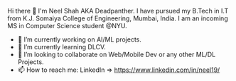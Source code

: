 Hi there 👋
I'm Neel Shah AKA Deadpanther. I have pursued my B.Tech in I.T from K.J. Somaiya College of Engineering, Mumbai, India. I am an incoming MS in Computer Science student @NYU.

- 🔭 I’m currently working on AI/ML projects.
- 🌱 I’m currently learning DLCV.
- 👯 I’m looking to collaborate on Web/Mobile Dev or any other ML/DL Projects.
- 📫 How to reach me: LinkedIn => https://www.linkedin.com/in/neel19/
